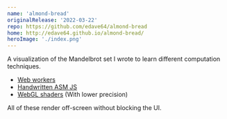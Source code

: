 ```yaml
---
name: 'almond-bread'
originalRelease: '2022-03-22'
repo: https://github.com/edave64/almond-bread
home: http://edave64.github.io/almond-bread/
heroImage: './index.png'
---
```


A visualization of the Mandelbrot set I wrote to learn different computation techniques.

* [Web workers](http://edave64.github.io/almond-bread/)
* [Handwritten ASM JS](http://edave64.github.io/almond-bread/?asm)
* [WebGL shaders](http://edave64.github.io/almond-bread/?webgl) (With lower precision)

All of these render off-screen without blocking the UI.
